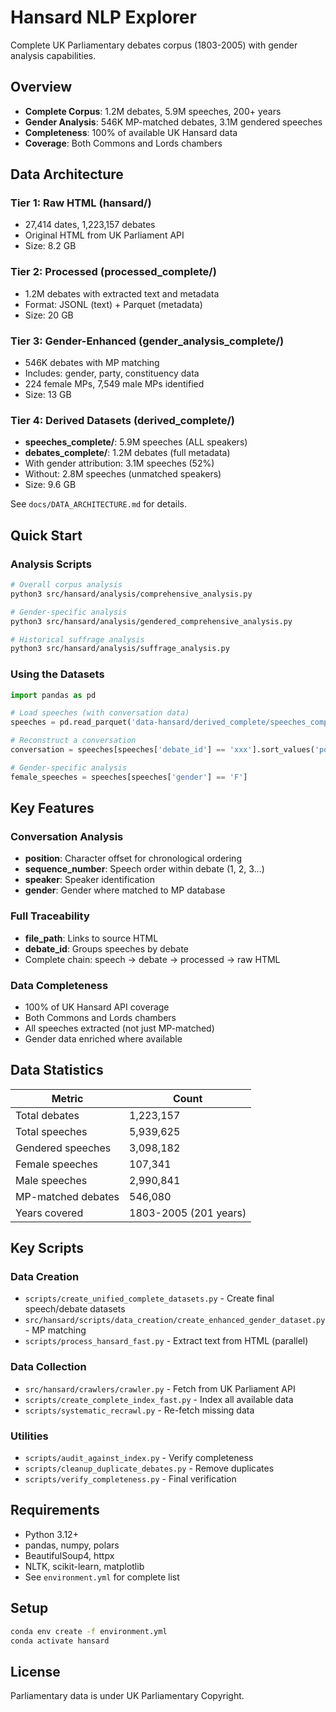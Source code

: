 # Hansard NLP Explorer

Complete UK Parliamentary debates corpus (1803-2005) with gender analysis capabilities.

## Overview

- **Complete Corpus**: 1.2M debates, 5.9M speeches, 200+ years
- **Gender Analysis**: 546K MP-matched debates, 3.1M gendered speeches
- **Completeness**: 100% of available UK Hansard data
- **Coverage**: Both Commons and Lords chambers

## Data Architecture

### Tier 1: Raw HTML (hansard/)
- 27,414 dates, 1,223,157 debates
- Original HTML from UK Parliament API
- Size: 8.2 GB

### Tier 2: Processed (processed_complete/)
- 1.2M debates with extracted text and metadata
- Format: JSONL (text) + Parquet (metadata)
- Size: 20 GB

### Tier 3: Gender-Enhanced (gender_analysis_complete/)
- 546K debates with MP matching
- Includes: gender, party, constituency data
- 224 female MPs, 7,549 male MPs identified
- Size: 13 GB

### Tier 4: Derived Datasets (derived_complete/)
- **speeches_complete/**: 5.9M speeches (ALL speakers)
- **debates_complete/**: 1.2M debates (full metadata)
- With gender attribution: 3.1M speeches (52%)
- Without: 2.8M speeches (unmatched speakers)
- Size: 9.6 GB

See `docs/DATA_ARCHITECTURE.md` for details.

## Quick Start

### Analysis Scripts

```bash
# Overall corpus analysis
python3 src/hansard/analysis/comprehensive_analysis.py

# Gender-specific analysis
python3 src/hansard/analysis/gendered_comprehensive_analysis.py

# Historical suffrage analysis
python3 src/hansard/analysis/suffrage_analysis.py
```

### Using the Datasets

```python
import pandas as pd

# Load speeches (with conversation data)
speeches = pd.read_parquet('data-hansard/derived_complete/speeches_complete/speeches_1990.parquet')

# Reconstruct a conversation
conversation = speeches[speeches['debate_id'] == 'xxx'].sort_values('position')

# Gender-specific analysis
female_speeches = speeches[speeches['gender'] == 'F']
```

## Key Features

### Conversation Analysis
- **position**: Character offset for chronological ordering
- **sequence_number**: Speech order within debate (1, 2, 3...)
- **speaker**: Speaker identification
- **gender**: Gender where matched to MP database

### Full Traceability
- **file_path**: Links to source HTML
- **debate_id**: Groups speeches by debate
- Complete chain: speech → debate → processed → raw HTML

### Data Completeness
- 100% of UK Hansard API coverage
- Both Commons and Lords chambers
- All speeches extracted (not just MP-matched)
- Gender data enriched where available

## Data Statistics

| Metric | Count |
|--------|-------|
| Total debates | 1,223,157 |
| Total speeches | 5,939,625 |
| Gendered speeches | 3,098,182 |
| Female speeches | 107,341 |
| Male speeches | 2,990,841 |
| MP-matched debates | 546,080 |
| Years covered | 1803-2005 (201 years) |

## Key Scripts

### Data Creation
- `scripts/create_unified_complete_datasets.py` - Create final speech/debate datasets
- `src/hansard/scripts/data_creation/create_enhanced_gender_dataset.py` - MP matching
- `scripts/process_hansard_fast.py` - Extract text from HTML (parallel)

### Data Collection
- `src/hansard/crawlers/crawler.py` - Fetch from UK Parliament API
- `scripts/create_complete_index_fast.py` - Index all available data
- `scripts/systematic_recrawl.py` - Re-fetch missing data

### Utilities
- `scripts/audit_against_index.py` - Verify completeness
- `scripts/cleanup_duplicate_debates.py` - Remove duplicates
- `scripts/verify_completeness.py` - Final verification

## Requirements

- Python 3.12+
- pandas, numpy, polars
- BeautifulSoup4, httpx
- NLTK, scikit-learn, matplotlib
- See `environment.yml` for complete list

## Setup

```bash
conda env create -f environment.yml
conda activate hansard
```

## License

Parliamentary data is under UK Parliamentary Copyright.
